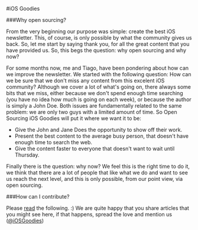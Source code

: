 #iOS Goodies


###Why open sourcing?

From the very beginning our purpose was simple: create the best iOS newsletter. This, of course, is only possible by what the community gives us back. So, let me start by saying thank you, for all the great content that you have provided us. So, this begs the question: why open sourcing and why now? 

For some months now, me and Tiago, have been pondering about how can we improve the newsletter. We started with the following question: How can we be sure that we don't miss any content from this excelent iOS community? Although we cover a lot of what's going on, there always some bits that we miss, either because we don't spend enough time searching (you have no idea how much is going on each week), or because the author is simply a John Doe. Both issues are fundamentally related to the same problem: we are only two guys with a limited amount of time. So Open Sourcing iOS Goodies will put it where we want it to be:

* Give the John and Jane Does the opportunity to show off their work.
* Present the best content to the average busy person, that doesn't have enough time to search the web.
* Give the content faster to everyone that doesn't want to wait until Thursday.

Finally there is the question: why now? We feel this is the right time to do it, we think that there are a lot of people that like what we do and want to see us reach the next level, and this is only possible, from our point view, via open sourcing.

###How can I contribute?

Please [read](https://github.com/iOS-Goodies/Contributing-Guidelines/blob/master/README.md) the following. :) 
We are quite happy that you share articles that you might see here, if that happens, spread the love and mention us ([@iOSGoodies](https://twitter.com/iosgoodies))
